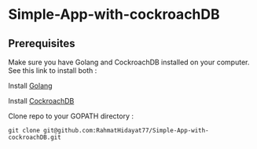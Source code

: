 # Simple-App-with-cockroachDB

## Prerequisites
Make sure you have Golang and CockroachDB installed on your computer. See this link to install both :

Install [Golang](https://www.digitalocean.com/community/tutorials/how-to-install-go-on-ubuntu-18-04)

Install [CockroachDB](https://www.cockroachlabs.com/docs/stable/install-cockroachdb-linux.html)

Clone repo to your GOPATH directory :
```
git clone git@github.com:RahmatHidayat77/Simple-App-with-cockroachDB.git
```
